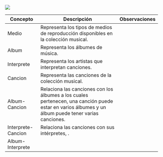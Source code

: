 ![](https://github.com/MISW-4101-Practicas/TutorialCanciones/wiki/imagenes/modelo_conceptual.png)

| Concepto | Descripción | Observaciones |
|---|---|---|
| Medio | Representa los tipos de medios de reproducción disponibles en la colección musical. | |
| Album | Representa los álbumes de música. | |
| Interprete | Representa los artistas que interpretan canciones. |
| Cancion | Representa las canciones de la colección musical. |
| Album-Cancion| Relaciona las canciones con los álbumes a los cuales pertenecen, una canción puede estar en varios álbumes y un álbum puede tener varias canciones. | |
| Interprete-Cancion| Relaciona las canciones con sus intérpretes, . | |
| Album-Interprete|  |